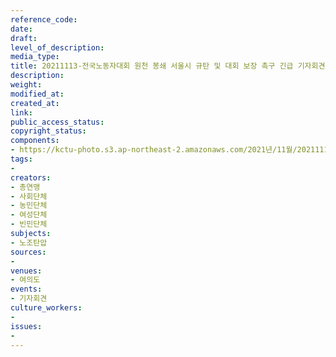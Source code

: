 ```yaml
---
reference_code: 
date: 
draft: 
level_of_description: 
media_type: 
title: 20211113-전국노동자대회 원천 봉쇄 서울시 규탄 및 대회 보장 촉구 긴급 기자회견
description: 
weight: 
modified_at: 
created_at: 
link: 
public_access_status: 
copyright_status: 
components:
- https://kctu-photo.s3.ap-northeast-2.amazonaws.com/2021년/11월/20211113-전국노동자대회+원천+봉쇄+서울시+규탄+및+대회+보장+촉구+긴급+기자회견/_5D40040.jpg
tags:
- 
creators:
- 총연맹
- 사회단체
- 농민단체
- 여성단체
- 빈민단체
subjects:
- 노조탄압
sources:
- 
venues:
- 여의도
events:
- 기자회견
culture_workers:
- 
issues:
- 
---
```

